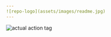 ```yaml
---
![repo-logo](assets/images/readme.jpg)
---
```


![actual action tag](https://img.shields.io/github/v/tag/dzhunli/image-analytics)

